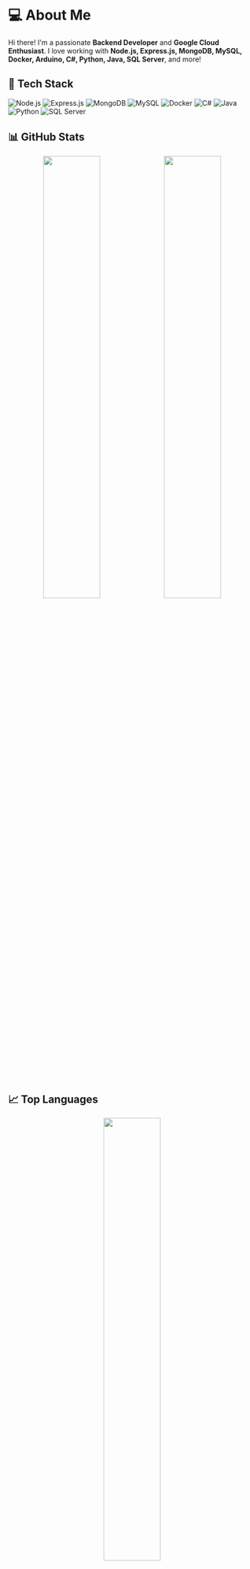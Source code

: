 # 💻 About Me

Hi there! I'm a passionate **Backend Developer** and **Google Cloud Enthusiast**. I love working with **Node.js, Express.js, MongoDB, MySQL, Docker, Arduino, C#, Python, Java, SQL Server**, and more!

## 🚀 Tech Stack

![Node.js](https://img.shields.io/badge/Node.js-339933?style=for-the-badge&logo=nodedotjs&logoColor=white)
![Express.js](https://img.shields.io/badge/Express.js-000000?style=for-the-badge&logo=express&logoColor=white)
![MongoDB](https://img.shields.io/badge/MongoDB-4EA94B?style=for-the-badge&logo=mongodb&logoColor=white)
![MySQL](https://img.shields.io/badge/MySQL-4479A1?style=for-the-badge&logo=mysql&logoColor=white)
![Docker](https://img.shields.io/badge/Docker-2496ED?style=for-the-badge&logo=docker&logoColor=white)
![C#](https://img.shields.io/badge/C%23-239120?style=for-the-badge&logo=csharp&logoColor=white)
![Java](https://img.shields.io/badge/Java-ED8B00?style=for-the-badge&logo=java&logoColor=white)
![Python](https://img.shields.io/badge/Python-3776AB?style=for-the-badge&logo=python&logoColor=white)
![SQL Server](https://img.shields.io/badge/SQL%20Server-CC2927?style=for-the-badge&logo=microsoftsqlserver&logoColor=white)

## 📊 GitHub Stats

<p align="center">
  <img width="48%" src="https://github-readme-stats.vercel.app/api?username=tu_usuario&show_icons=true&theme=radical" />
  <img width="48%" src="https://github-readme-streak-stats.herokuapp.com/?user=tu_usuario&theme=radical" />
</p>

## 📈 Top Languages

<p align="center">
  <img width="48%" src="https://github-readme-stats.vercel.app/api/top-langs/?username=tu_usuario&layout=compact&theme=radical" />
</p>

## 🏆 GitHub Trophies

<p align="center">
  <img src="https://github-profile-trophy.vercel.app/?username=tu_usuario&theme=radical&no-frame=true&column=6" />
</p>

## 🌎 Contact

- 💼 LinkedIn: [linkedin.com/in/tu_usuario](https://www.linkedin.com/in/tu_usuario/)
- 📧 Email: tu_correo@example.com
